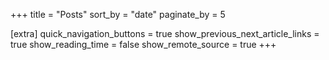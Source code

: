 +++
title = "Posts"
sort_by = "date"
paginate_by = 5

[extra]
quick_navigation_buttons = true
show_previous_next_article_links = true
show_reading_time = false
show_remote_source = true
+++
